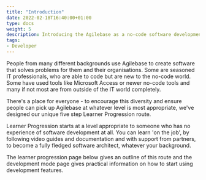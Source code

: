 ```yaml
---
title: "Introduction"
date: 2022-02-18T16:40:00+01:00
type: docs
weight: 5
description: Introducing the Agilebase as a no-code software development platform
tags:
- Developer
---
```

People from many different backgrounds use Agilebase to create software that solves problems for them and their organisations. Some are seasoned IT professionals, who are able to code but are new to the no-code world. Some have used tools like Microsoft Access or newer no-code tools and many if not most are from outside of the IT world completely.

There's a place for everyone - to encourage this diversity and ensure people can pick up Agilebase at whatever level is most appropriate, we've designed our unique five step Learner Progression route.

Learner Progression starts at a level appropriate to someone who has no experience of software development at all. You can learn 'on the job', by following video guides and documentation and with support from partners, to become a fully fledged software architect, whatever your background.

The learner progression page below gives an outline of this route and the development mode page gives practical information on how to start using development features. 

